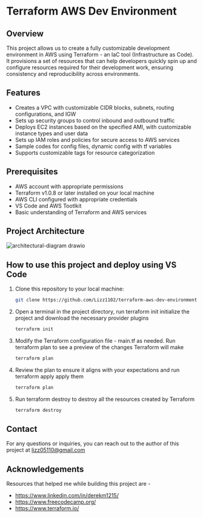 # Terraform AWS Dev Environment

## Overview

This project allows us to create a fully customizable development environment in AWS using Terraform - an IaC tool (Infrastructure as Code). It provisions a set of resources that can help developers quickly spin up and configure resources required for their development work, ensuring consistency and reproducibility across environments.

## Features

- Creates a VPC with customizable CIDR blocks, subnets, routing configurations, and IGW
- Sets up security groups to control inbound and outbound traffic
- Deploys EC2 instances based on the specified AMI, with customizable instance types and user data
- Sets up IAM roles and policies for secure access to AWS services
- Sample codes for config files, dynamic config with tf variables
- Supports customizable tags for resource categorization

## Prerequisites

- AWS account with appropriate permissions
- Terraform v1.0.8 or later installed on your local machine
- AWS CLI configured with appropriate credentials
- VS Code and AWS Tootlkit  
- Basic understanding of Terraform and AWS services

## Project Architecture

![architectural-diagram drawio](https://github.com/Lizz1102/terraform-aws-dev-environment/assets/15815335/f26d4be8-24af-4b4b-b3f9-14fde4e3aeb1) 

## How to use this project and deploy using VS Code 


1. Clone this repository to your local machine:

   ```bash
   git clone https://github.com/Lizz1102/terraform-aws-dev-environment.git

2. Open a terminal in the project directory, run terraform init initialize the project and download the necessary provider plugins
   ```bash
   terraform init

3. Modify the Terraform configuration file - main.tf as needed. Run terraform plan to see a preview of the changes Terraform will make
   ```bash
   terraform plan

4. Review the plan to ensure it aligns with your expectations and run terraform apply apply them 
   ```bash
   terraform plan

5. Run terraform destroy to destroy all the resources created by Terraform
   ```bash
   terraform destroy

## Contact
For any questions or inquiries, you can reach out to the author of this project at lizz05110@gmail.com

## Acknowledgements
Resources that helped me while building this project are -
- https://www.linkedin.com/in/derekm1215/
- https://www.freecodecamp.org/ 
- https://www.terraform.io/ 

